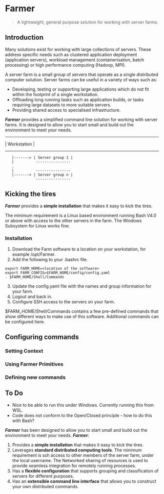 # Farmer
> A lightweight, general purpose solution for working with server farms.

## Introduction
Many solutions exist for working with large collections of servers.  These address specific needs such as clustered application deployment (application servers), workload management (containerisation, batch processing) or high performance computing (Hadoop, MPI).  

A server farm is a small group of servers that operate as a single distributed computer solution.  Server farms can be useful in a variety of ways such as:  
* Developing, testing or supporting large applications which do not fit within the footprint of a single workstation.
* Offloading long running tasks such as application builds, or tasks requiring large datasets to more suitable servers.
* Providing shared access to specialised infrastructure.

***Farmer*** provides a simplified command line solution for working with server farms.  It is designed to allow you to start small and build out the environment to meet your needs.

 -------------
| Workstation | 
 -------------    ----------------
       |-------> | Server group 1 |
       |          ----------------
       .
       |          ----------------
       |-------> | Server group n |
                  ----------------

## Kicking the tires
***Farmer*** provides a **simple installation** that makes it easy to kick the tires.  

The minimum requirement is a Linux based environment running Bash V4.0 or above with access to the other servers in the farm.  The Windows Subsystem for Linux works fine.

### Installation
1. Download the Farm software to a location on your workstation, for example /opt/Farmer.
2. Add the following to your .bashrc file.
```
export FARM_HOME=<location of the software>
export FARM_CONFIG=$FARM_HOME/config/config.yaml
. $FARM_HOME/Shell/Commands
```
3. Update the config.yaml file with the names and group information for your farm.
4. Logout and back in.
5. Configure SSH access to the servers on your farm.

$FARM_HOME/Shell/Commands contains a few pre-defined commands that show different ways to make use of this software.  Additional commands can be configured here.

## Configuring commands

### Setting Context

### Using Farmer Primitives

### Defining new commands

## To Do
* Nice to be able to run this under Windows.  Currently running this from WSL.
* Code does not conform to the Open/Closed principle - how to do this with Bash?

***Farmer*** has been designed to allow you to start small and build out the environment to meet your needs.  ***Farmer***:  

1. Provides a **simple installation** that makes it easy to kick the tires.  
2. Leverages **standard distributed computing tools**.  The minimum requirement is ssh access to other members of the server farm, under the local username.  The Networked sharing of resources is used to provide seamless integration for remotely running processes.
3. Has a **flexible configuration** that supports grouping and classification of servers for different purposes.
4. Has an **extensible command line interface** that allows you to construct your own distributed commands.

